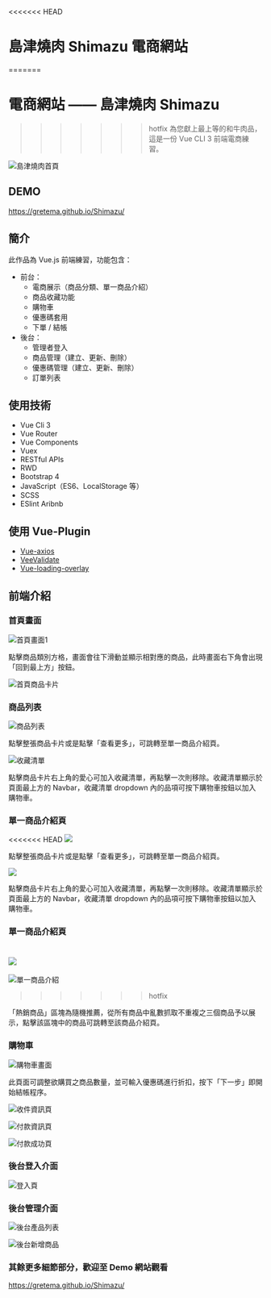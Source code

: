 <<<<<<< HEAD
# 島津燒肉 Shimazu 電商網站
=======

# 電商網站 —— 島津燒肉 Shimazu

>>>>>>> hotfix
> 為您獻上最上等的和牛肉品，這是一份 Vue CLI 3 前端電商練習。

![島津燒肉首頁](https://i.imgur.com/pXS0V8h.jpg)

## DEMO

<https://gretema.github.io/Shimazu/>

## 簡介

此作品為 Vue.js 前端練習，功能包含：

- 前台：
  - 電商展示（商品分類、單一商品介紹）
  - 商品收藏功能
  - 購物車
  - 優惠碼套用
  - 下單 / 結帳
- 後台：
  - 管理者登入
  - 商品管理（建立、更新、刪除）
  - 優惠碼管理（建立、更新、刪除）
  - 訂單列表

## 使用技術

- Vue Cli 3
- Vue Router
- Vue Components
- Vuex
- RESTful APIs
- RWD
- Bootstrap 4
- JavaScript（ES6、LocalStorage 等）
- SCSS
- ESlint Aribnb

## 使用 Vue-Plugin

- [Vue-axios](https://www.npmjs.com/package/vue-axios)
- [VeeValidate](https://logaretm.github.io/vee-validate/guide/basics.html#validation-provider)
- [Vue-loading-overlay](https://www.npmjs.com/package/vue-loading-overlay)

## 前端介紹

### 首頁畫面

![首頁畫面1](https://i.imgur.com/pXS0V8h.jpg)

點擊商品類別方格，畫面會往下滑動並顯示相對應的商品，此時畫面右下角會出現「回到最上方」按鈕。

![首頁商品卡片](https://i.imgur.com/Kn1KS1U.jpg)

### 商品列表

![商品列表](https://i.imgur.com/jnRy7fn.jpg)

點擊整張商品卡片或是點擊「查看更多」，可跳轉至單一商品介紹頁。

![收藏清單](https://i.imgur.com/t4CGoOy.jpg)

點擊商品卡片右上角的愛心可加入收藏清單，再點擊一次則移除。收藏清單顯示於頁面最上方的 Navbar，收藏清單 dropdown 內的品項可按下購物車按鈕以加入購物車。

### 單一商品介紹頁

<<<<<<< HEAD
![](https://i.imgur.com/sVkR7ae.jpg)

點擊整張商品卡片或是點擊「查看更多」，可跳轉至單一商品介紹頁。

![](https://i.imgur.com/t4CGoOy.jpg)

點擊商品卡片右上角的愛心可加入收藏清單，再點擊一次則移除。收藏清單顯示於頁面最上方的 Navbar，收藏清單 dropdown 內的品項可按下購物車按鈕以加入購物車。
### 單一商品介紹頁
![](https://i.imgur.com/w8cEVBP.jpg)
=======
![單一商品介紹](https://i.imgur.com/w8cEVBP.jpg)
>>>>>>> hotfix

「熱銷商品」區塊為隨機推薦，從所有商品中亂數抓取不重複之三個商品予以展示，點擊該區塊中的商品可跳轉至該商品介紹頁。

### 購物車

![購物車畫面](https://i.imgur.com/4qYx2cH.png)

此頁面可調整欲購買之商品數量，並可輸入優惠碼進行折扣，按下「下一步」即開始結帳程序。

![收件資訊頁](https://i.imgur.com/km66G3o.png)

![付款資訊頁](https://i.imgur.com/2f7nKVx.png)

![付款成功頁](https://i.imgur.com/RaBUlE8.jpg)

### 後台登入介面

![登入頁](https://i.imgur.com/w0Bv4w9.png)

### 後台管理介面

![後台產品列表](https://i.imgur.com/6EQkX4G.png)

![後台新增商品](https://i.imgur.com/23t60kY.png)

### 其餘更多細節部分，歡迎至 Demo 網站觀看

<https://gretema.github.io/Shimazu/>
